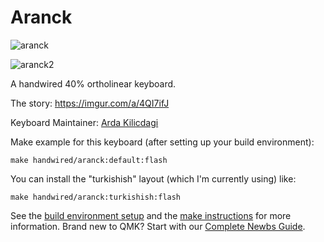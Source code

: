 # Aranck

![aranck](https://i.imgur.com/IWfovI2l.jpg)

![aranck2](https://i.imgur.com/rrhEhQZl.jpg)

A handwired 40% ortholinear keyboard.

The story: https://imgur.com/a/4QI7ifJ

Keyboard Maintainer: [Arda Kilicdagi](https://github.com/ardakilic)  

Make example for this keyboard (after setting up your build environment):

    make handwired/aranck:default:flash

You can install the "turkishish" layout (which I'm currently using) like:

	make handwired/aranck:turkishish:flash

See the [build environment setup](https://docs.qmk.fm/#/getting_started_build_tools) and the [make instructions](https://docs.qmk.fm/#/getting_started_make_guide) for more information. Brand new to QMK? Start with our [Complete Newbs Guide](https://docs.qmk.fm/#/newbs).